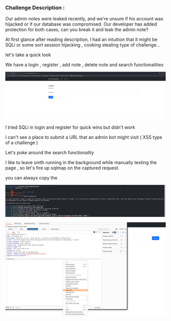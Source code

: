 ### Challenge Description :
Our admin notes were leaked recently, and we're unsure if his account was hijacked or if our database was compromised. Our developer has added protection for both cases, can you break it and leak the admin note?

At first glance after reading description, I had an intuition that it might be SQLi or some sort session hijacking , cooking stealing type of challenge...

let's take a quick look

We have a login , register , add note , delete note and search functionalities

![Alt text](image.png)

I tried SQLi in login and register for quick wins but didn't work 

I can't see a place to submit a URL that an admin bot might visit ( XSS type of a challenge )

Let's poke around the search functionality

I like to leave smth running in the background while manually testing the page , so let's fire up sqlmap on the captured request.

you can always copy the 

![Alt text](image-2.png)

![Alt text](image-1.png)